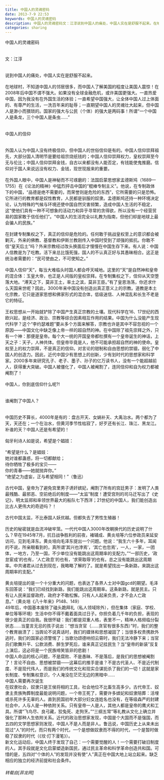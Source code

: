 ```yaml
---
title: 中国人的灵魂密码
date: 2013-7-9 22:53
keywords: 中国人的灵魂密码
description: 中国人的灵魂密码文：江淳说到中国人的痛处，中国人实在是舒服不起来。在地球村，不知道中国人的邻居很多，而中国人了解美国的程度让美国人震惊！在2008年后中国不谓不强大。如果没有全球金融危机，或许美国更强大。一直热爱中国，因为我没有在外国生活的体验；一直希望中国强大，让全体中国人过上体面的、有尊严的生活，一洗百年来的耻辱；一直期望中国人的灵魂壮大起来，但中国人是渺小而猥琐的。国家的强大与公民（个体）的强大是两码事！所谓“一个中国人是条龙，三个中国人是条虫……”中国人的信仰外国人认为中国人没有终极信仰，但中国人的世俗信仰是有的。中国人信仰崇拜祖先，大部分国人清明节是要给祖宗烧纸钱的；中国人信仰崇拜权力，皇权崇拜至今无与伦比；中国人信仰崇拜金钱，自古以来都没有人能否定，有钱能使鬼推磨。信仰对于国人来说远没有权力、金钱，现世现报来的重要。在外国人眼中，中国人是神秘而不可琢磨的：法国启蒙思想家孟德斯鸠（1689—1755）在《论法的精神》中猛烈抨击中国的“棍棒专制主义”。他说，在专制政体下的中国，“品德是绝不需要的，而荣誉则是危险的东西”，它所需要的只是恐怖。它所进行的教育都是奴性教育，人民都是驯服的奴隶。孟德斯鸠还持一种环境决定论，认为特殊的气候与环境还使中国自然灾害频繁，造成中国人生活的不稳定，这“使他们具有一种不可想象的活动力和异乎寻常的贪得欲，所以没有一个经营贸易的国家敢于信任他们”。“中国人的生活完全以礼教为指南，但他们却是地球上最会骗人的民族。”在封建专制集权之下，真正的信仰是危险的。任何敢于挑战皇权至上的意识都会被剿灭，外来的佛教、基督教和伊斯兰教刚传入中国时受到了顽强的抵抗。你敢不信“皇天后土”吗？外来宗教经过改头换面后才慢慢在中国生存下来。有人说：中国人信教是为了吃教。活下来总比饿死强，国人的不认真正好与其愚昧相合。这正是统治者需要的：“民可使由之，不可使知之。”中国人信仰“天”，每当大难临头时国人都会呼天喊地。这里的“天”是自然神和皇帝的混合体：玉皇大帝，也正是人间版的皇权崇拜。在专制集权之下，信仰从天空堕落大地。“溥天之下，莫非王土，率土之滨，莫非王臣。”有了皇恩浩荡，你还求什么天国来世呢？因此，3000年来中国没有创造出真正意义上的宗教。道教是本土化宗教，它只是道家思想和佛家形式的混合体，低级迷信、人神混乱和长生不老是它的特征。王权思想从一开始就铲除了中国产生真正宗教的土壤。现代科学在16、17世纪的西欧兴起，是经济、政治、宗教等综合因素相互作用的结果。中国为什么没能产生现代科学？这个“李约瑟难题”要从多个方面来解答，宗教也许是其中不容忽视的一个原因——中国文化中缺乏像上帝一样的超自然的神。在中国除了祖先崇拜之外，只有一个神：那便是皇帝。每个大一统的开国皇帝都杜撰有一个皇帝诞生的神话，上天之子：天子，人神共体。但皇帝毕竟是人，他不可能承担超自然的神的使命。皇权至上的权力崇拜，不是真正的信仰。对言论的钳制和自由思想的禁锢，弱化了中国人的创造力。因此，近代中国少有思想上的创新，少有划时代的思想家和科学家。2000多年来研究孔子、老子、墨子、孙子的亿万读书人，没有一个能超越前人，获得重大突破。中国人被僵化了，中国人被阉割了，连同信仰和自为权力都被阉割了！中国人，你到底信仰什么呢?!谁阉割了中国人？中国历史不算长，4000年是有的：盘古开天、女娲补天、大禹治水。两个都为了天，天还在；一个在治水，但黄河季节性枯寂了，好歹还有长江、珠江、黑龙江。补谁的天？中国人还是有希望的！匈牙利诗人如是说，希望是个娼妓：“希望是什么？是娼妓：她对谁都蛊惑，将一切都献给；待你牺牲了极多的宝贝——你的青春——她就抛弃你。”“绝望之为虚妄，正与希望相同！”（鲁迅）古代中国，皇帝为了避免宫里男子诱奸嫔妃，阉割了所有的宫廷男子：发明了人类最残酷、最邪恶、空前绝后的制度——“太监”制度！遭受宫刑的司马迁写出了《史记》，明太监郑和率领世界最大的船队七下西洋；21世纪的中国人，我们能创造出比古人更伟大的奇迹吗？！古代中国太监，不比泰国人妖优越。但都失去了男性生殖器！历史的秘密就是血流冲破牢笼。一代代中国人3000年改朝换代的历史说明了什么？早在1945年7月，抗日战争胜利的前夜，褚辅成、黄炎培等六位参政员来延安访问，见到毛泽东。黄炎培向毛泽东提出一个问题。他说：“我生六十多年，耳闻的不说，所亲眼看到的，真所谓‘其兴也浡焉’，‘其亡也忽焉’，一人，一家，一团体，一地方，乃至一国，不少单位没有能跳出这周期率的支配力。”“一部历史，‘政怠宦成’的也有，‘人亡政息’的也有，‘求荣取辱’的也有。总之没有能跳出这周期率。中共诸君从过去到现在，我略略了解的了。就是希望找出一条新路，来跳出这周期率的支配。”黄炎培提出的是一个十分重大的问题，也表达了各界人士对中国gcd的期望。毛泽东回答说：“我们已经找到新路，我们能跳出这周期率。这条新路，就是民主。只有让人民来监督政府，政府才不敢松懈。只有人人起来负责，才不会人亡政息。”（黄炎培《八十年来》P148、149）49年后，中国基本废除了磕头跪拜礼（私人领域除外），但在集体（家庭、学校、单位等等环境）生活中你不得不戴着面具过日子。你担负着几千年的负担，表现的很少是真正的自我。我很怀疑：我们都是双重人格，表里不一，精神人格频临分裂状态……当童言无忌的孩子说出：“想当贪官（……贪官有很多东西）”时，我们的整个教育崩溃了；当舆论不说真话时，我们的媒体和思想凝固了；当很多权贵携款外逃时，我们的国家必须警惕了；当歌功颂德响彻云霄时，我们无法冷静下来；当官员们歌舞升平、公款消费、醉生梦死后，谁来真正记挂民生？当“皇帝的新装”反复上演后，这必将是一个民族啼笑皆非的悲剧！中国人命运的核心问题，不是腐败、不是愚昧、不是落后，是我们的思想被阉割了！言论不自由、思想被禁锢——这幕后的推手是谁？不是古代圣人、不是近代制度、不是现代伟人，而是我们的传统文化和现实合谋扼杀了我们的一切！这就是家长制度、专制集权意识，个人淹没在茫茫无边的黑暗中……中国人需要再次诞生在奴隶社会，奴隶只是王侯将相的工具，社会地位不比畜生高多少。古代帝王、奴隶主贵族殉葬制度最能说明问题，一个帝王死了，需要许多嫔妃和奴隶陪葬：活埋或杀死许多无辜的人。直到民国初年大部分妇女连姓名也没有，在等级森严的封建社会中，人与人是一种依附关系。只有皇帝一人是人，其他人都是皇帝的鹰犬和工具。所谓“飞鸟尽、良弓藏，狡兔死、走狗烹。”“三纲五常”等礼教从文化上确立并强化了那种人生依附关系。近代的政治思想家发现，中国是个大国而不是强国，而五四的文学思想家则发现，中国人不是人而是非人。鲁迅说，中国历史上从来未出现过“人”的时代，而只有两个时代，一个是想做奴隶而不得的时代，一个是暂时做稳了奴隶的时代（《坟·灯下漫笔》）。新文化运动后，中国人终于发现了自己：一个需要觉醒的人！一个需要打破旧制度的人。其手段就是文化启蒙塑造新国民，通过民主革命和科学革命创造共和国。可惜的是，五四对“个体的人”的发现并没有使“人”真正在中国大地上站立起来。缺乏相应的独立的经济前提和社会条件。
categories: sharing
---
```

<td class="t_f" id="postmessage_19221">

中国人的灵魂密码<br/>
<br/>
<br/>
文：江淳<br/>
<br/>
<br/>
说到中国人的痛处，中国人实在是舒服不起来。<br/>
<br/>
在地球村，不知道中国人的邻居很多，而中国人了解美国的程度让美国人震惊！在2008年后中国不谓不强大。如果没有全球金融危机，或许美国更强大。一直热爱中国，因为我没有在外国生活的体验；一直希望中国强大，让全体中国人过上体面的、有尊严的生活，一洗百年来的耻辱；一直期望中国人的灵魂壮大起来，但中国人是渺小而猥琐的。国家的强大与公民（个体）的强大是两码事！所谓“一个中国人是条龙，三个中国人是条虫……”<br/>
<br/>
<br/>
中国人的信仰<br/>
<br/>
<br/>
外国人认为中国人没有终极信仰，但中国人的世俗信仰是有的。中国人信仰崇拜祖先，大部分国人清明节是要给祖宗烧纸钱的；中国人信仰崇拜权力，皇权崇拜至今无与伦比；中国人信仰崇拜金钱，自古以来都没有人能否定，有钱能使鬼推磨。信仰对于国人来说远没有权力、金钱，现世现报来的重要。<br/>
<br/>
在外国人眼中，中国人是神秘而不可琢磨的：法国启蒙思想家孟德斯鸠（1689—1755）在《论法的精神》中猛烈抨击中国的“棍棒专制主义”。他说，在专制政体下的中国，“品德是绝不需要的，而荣誉则是危险的东西”，它所需要的只是恐怖。它所进行的教育都是奴性教育，人民都是驯服的奴隶。孟德斯鸠还持一种环境决定论，认为特殊的气候与环境还使中国自然灾害频繁，造成中国人生活的不稳定，这“使他们具有一种不可想象的活动力和异乎寻常的贪得欲，所以没有一个经营贸易的国家敢于信任他们”。“中国人的生活完全以礼教为指南，但他们却是地球上最会骗人的民族。”<br/>
<br/>
在封建专制集权之下，真正的信仰是危险的。任何敢于挑战皇权至上的意识都会被剿灭，外来的佛教、基督教和伊斯兰教刚传入中国时受到了顽强的抵抗。你敢不信“皇天后土”吗？外来宗教经过改头换面后才慢慢在中国生存下来。有人说：中国人信教是为了吃教。活下来总比饿死强，国人的不认真正好与其愚昧相合。这正是统治者需要的：“民可使由之，不可使知之。”<br/>
<br/>
中国人信仰“天”，每当大难临头时国人都会呼天喊地。这里的“天”是自然神和皇帝的混合体：玉皇大帝，也正是人间版的皇权崇拜。在专制集权之下，信仰从天空堕落大地。“溥天之下，莫非王土，率土之滨，莫非王臣。”有了皇恩浩荡，你还求什么天国来世呢？因此，3000年来中国没有创造出真正意义上的宗教。道教是本土化宗教，它只是道家思想和佛家形式的混合体，低级迷信、人神混乱和长生不老是它的特征。<br/>
<br/>
王权思想从一开始就铲除了中国产生真正宗教的土壤。现代科学在16、17世纪的西欧兴起，是经济、政治、宗教等综合因素相互作用的结果。中国为什么没能产生现代科学？这个“李约瑟难题”要从多个方面来解答，宗教也许是其中不容忽视的一个原因——中国文化中缺乏像上帝一样的超自然的神。在中国除了祖先崇拜之外，只有一个神：那便是皇帝。每个大一统的开国皇帝都杜撰有一个皇帝诞生的神话，上天之子：天子，人神共体。但皇帝毕竟是人，他不可能承担超自然的神的使命。皇权至上的权力崇拜，不是真正的信仰。对言论的钳制和自由思想的禁锢，弱化了中国人的创造力。因此，近代中国少有思想上的创新，少有划时代的思想家和科学家。2000多年来研究孔子、老子、墨子、孙子的亿万读书人，没有一个能超越前人，获得重大突破。中国人被僵化了，中国人被阉割了，连同信仰和自为权力都被阉割了！<br/>
<br/>
中国人，你到底信仰什么呢?!<br/>
<br/>
<br/>
谁阉割了中国人？<br/>
<br/>
<br/>
中国历史不算长，4000年是有的：盘古开天、女娲补天、大禹治水。两个都为了天，天还在；一个在治水，但黄河季节性枯寂了，好歹还有长江、珠江、黑龙江。补谁的天？中国人还是有希望的！<br/>
<br/>
匈牙利诗人如是说，希望是个娼妓：<br/>
<br/>
“希望是什么？是娼妓：<br/>
她对谁都蛊惑，将一切都献给；<br/>
待你牺牲了极多的宝贝——<br/>
你的青春——她就抛弃你。”<br/>
“绝望之为虚妄，正与希望相同！”（鲁迅）<br/>
<br/>
古代中国，皇帝为了避免宫里男子诱奸嫔妃，阉割了所有的宫廷男子：发明了人类最残酷、最邪恶、空前绝后的制度——“太监”制度！遭受宫刑的司马迁写出了《史记》，明太监郑和率领世界最大的船队七下西洋；21世纪的中国人，我们能创造出比古人更伟大的奇迹吗？！<br/>
<br/>
古代中国太监，不比泰国人妖优越。但都失去了男性生殖器！<br/>
<br/>
历史的秘密就是血流冲破牢笼。一代代中国人3000年改朝换代的历史说明了什么？早在1945年7月，抗日战争胜利的前夜，褚辅成、黄炎培等六位参政员来延安访问，见到毛泽东。黄炎培向毛泽东提出一个问题。他说：“我生六十多年，耳闻的不说，所亲眼看到的，真所谓‘其兴也浡焉’，‘其亡也忽焉’，一人，一家，一团体，一地方，乃至一国，不少单位没有能跳出这周期率的支配力。”“一部历史，‘政怠宦成’的也有，‘人亡政息’的也有，‘求荣取辱’的也有。总之没有能跳出这周期率。中共诸君从过去到现在，我略略了解的了。就是希望找出一条新路，来跳出这周期率的支配。”<br/>
<br/>
黄炎培提出的是一个十分重大的问题，也表达了各界人士对中国gcd的期望。毛泽东回答说：“我们已经找到新路，我们能跳出这周期率。这条新路，就是民主。只有让人民来监督政府，政府才不敢松懈。只有人人起来负责，才不会人亡政息。”（黄炎培《八十年来》P148、149）<br/>
49年后，中国基本废除了磕头跪拜礼（私人领域除外），但在集体（家庭、学校、单位等等环境）生活中你不得不戴着面具过日子。你担负着几千年的负担，表现的很少是真正的自我。我很怀疑：我们都是双重人格，表里不一，精神人格频临分裂状态……当童言无忌的孩子说出：“想当贪官（……贪官有很多东西）”时，我们的整个教育崩溃了；当舆论不说真话时，我们的媒体和思想凝固了；当很多权贵携款外逃时，我们的国家必须警惕了；当歌功颂德响彻云霄时，我们无法冷静下来；当官员们歌舞升平、公款消费、醉生梦死后，谁来真正记挂民生？当“皇帝的新装”反复上演后，这必将是一个民族啼笑皆非的悲剧！<br/>
中国人命运的核心问题，不是腐败、不是愚昧、不是落后，是我们的思想被阉割了！言论不自由、思想被禁锢——这幕后的推手是谁？不是古代圣人、不是近代制度、不是现代伟人，而是我们的传统文化和现实合谋扼杀了我们的一切！这就是家长制度、专制集权意识，个人淹没在茫茫无边的黑暗中……<br/>
中国人需要再次诞生<br/>
在奴隶社会，奴隶只是王侯将相的工具，社会地位不比畜生高多少。古代帝王、奴隶主贵族殉葬制度最能说明问题，一个帝王死了，需要许多嫔妃和奴隶陪葬：活埋或杀死许多无辜的人。直到民国初年大部分妇女连姓名也没有，在等级森严的封建社会中，人与人是一种依附关系。只有皇帝一人是人，其他人都是皇帝的鹰犬和工具。所谓“飞鸟尽、良弓藏，狡兔死、走狗烹。”“三纲五常”等礼教从文化上确立并强化了那种人生依附关系。近代的政治思想家发现，中国是个大国而不是强国，而五四的文学思想家则发现，中国人不是人而是非人。鲁迅说，中国历史上从来未出现过“人”的时代，而只有两个时代，一个是想做奴隶而不得的时代，一个是暂时做稳了奴隶的时代（《坟·灯下漫笔》）。<br/>
新文化运动后，中国人终于发现了自己：一个需要觉醒的人！一个需要打破旧制度的人。其手段就是文化启蒙塑造新国民，通过民主革命和科学革命创造共和国。可惜的是，五四对“个体的人”的发现并没有使“人”真正在中国大地上站立起来。缺乏相应的独立的经济前提和社会条件。</td>
###### 转载自[菲龙网]